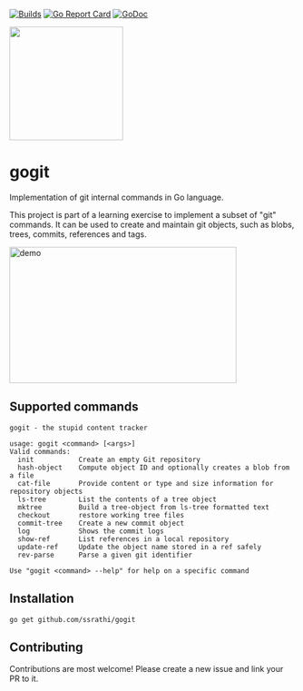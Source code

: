 [![Builds](https://github.com/ssrathi/gogit/workflows/Build/badge.svg?branch=master)](https://github.com/ssrathi/gogit/actions?query=branch%3Amaster+workflow%3ABuild)
[![Go Report Card](https://goreportcard.com/badge/github.com/ssrathi/gogit)](https://goreportcard.com/report/github.com/ssrathi/gogit)
[![GoDoc](https://godoc.org/github.com/ssrathi/gogit?status.svg)](https://godoc.org/github.com/ssrathi/gogit)

<img src="https://raw.githubusercontent.com/ssrathi/gogit/master/assets/cover.png" width="200"/>

# gogit

Implementation of git internal commands in Go language.

This project is part of a learning exercise to implement a subset of "git"
commands. It can be used to create and maintain git objects, such as blobs,
trees, commits, references and tags.

[<img src="https://asciinema.org/a/331278.svg" alt="demo" width="400" height="240"/>](https://asciinema.org/a/331278?speed=2&autoplay=1&t=8)

## Supported commands
```
gogit - the stupid content tracker

usage: gogit <command> [<args>]
Valid commands:
  init           Create an empty Git repository
  hash-object    Compute object ID and optionally creates a blob from a file
  cat-file       Provide content or type and size information for repository objects
  ls-tree        List the contents of a tree object
  mktree         Build a tree-object from ls-tree formatted text
  checkout       restore working tree files
  commit-tree    Create a new commit object
  log            Shows the commit logs
  show-ref       List references in a local repository
  update-ref     Update the object name stored in a ref safely
  rev-parse      Parse a given git identifier

Use "gogit <command> --help" for help on a specific command
```

## Installation
```
go get github.com/ssrathi/gogit
```

## Contributing

Contributions are most welcome! Please create a new issue and link your PR to it.

